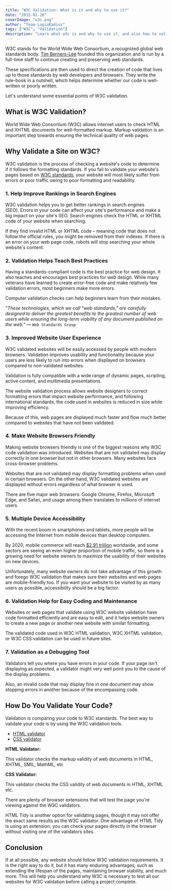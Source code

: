 ```yaml
---
title: "W3C Validation: What is it and why to use it?"
date: "2015-01-26"
coverImage: "w3c.png"
author: "Team LoginRadius"
tags: ["W3C", "Validation"]
description: "Learn what w3c is and why to use it, and also how to validate your web page for W3C standards, a simple guide on W3C validation."
---
```



W3C stands for the World Wide Web Consortium, a recognized global web standards body. [Tim Berners-Lee](https://en.wikipedia.org/wiki/Tim_Berners-Lee) founded this organization and is run by a full-time staff to continue creating and preserving web standards.

These specifications are then used to direct the creation of code that lives up to those standards by web developers and browsers. They write the rule-book in a nutshell, which helps determine whether our code is well-written or poorly written.

Let's understand some essential points of W3C validation.

## What is W3C Validation?

World Wide Web Consortium (W3C) allows internet users to check HTML and XHTML documents for well-formatted markup. Markup validation is an important step towards ensuring the technical quality of web pages.

## Why Validate a Site on W3C?

W3C validation is the process of checking a website's code to determine if it follows the formatting standards. If you fail to validate your website's pages based on [W3C standards](https://en.wikipedia.org/wiki/Web_standards), your website will most likely suffer from errors or poor traffic owing to poor formatting and readability.

### 1. Help Improve Rankings in Search Engines

W3C validation helps you to get better rankings in search engines (SEO). Errors in your code can affect your site's performance and make a big impact on your site's SEO. Search engines check the HTML or XHTML code of your website when searching. 

If they find invalid HTML or XHTML code – meaning code that does not follow the official rules, you might be removed from their indexes. If there is an error on your web page code, robots will stop searching your whole website's content.

### 2. Validation Helps Teach Best Practices

Having a standards-compliant code is the best practice for web design. It also teaches and encourages best practices for web design. While many veterans have learned to create error-free code and make relatively few validation errors, most beginners make more errors.

Computer validation checks can help beginners learn from their mistakes.

*"These technologies, which we call "web standards," are carefully designed to deliver the greatest benefits to the greatest number of web users while ensuring the long-term viability of any document published on the web."* — `Web Standards Group`

### 3. Improved Website User Experience

W3C validated websites will be easily accessed by people with modern browsers. Validation improves usability and functionality because your users are less likely to run into errors when displayed on browsers compared to non-validated websites.

Validation is fully compatible with a wide range of dynamic pages, scripting, active content, and multimedia presentations.

The website validation process allows website designers to correct formatting errors that impact website performance, and following international standards, the code used in websites is reduced in size while improving efficiency.

Because of this, web pages are displayed much faster and flow much better compared to websites that have not been validated.

### 4. Make Website Browsers Friendly

Making website browsers friendly is one of the biggest reasons why W3C code validation was introduced. Websites that are not validated may display correctly in one browser but not in other browsers. Many websites face cross-browser problems.

Websites that are not validated may display formatting problems when used in certain browsers. On the other hand, W3C validated websites are displayed without errors regardless of what browser is used.

There are five major web browsers: Google Chrome, Firefox, Microsoft Edge, and Safari, and usage among them translates to millions of internet users.

### 5. Multiple Device Accessibility

With the recent boom in smartphones and tablets, more people will be accessing the Internet from mobile devices than desktop computers.

By 2020, mobile commerce will reach [$2.91 trillion](https://www.oberlo.com/statistics/mobile-commerce-sales) worldwide, and some sectors are seeing an even higher proportion of mobile traffic, so there is a growing need for website owners to maximize the usability of their websites on new devices.

Unfortunately, many website owners do not take advantage of this growth and forego W3C validation that makes sure their websites and web pages are mobile-friendly too. If you want your website to be visited by as many users as possible, accessibility should be a big factor.

### 6. Validation Help for Easy Coding and Maintenance

Websites or web pages that validate using W3C website validation have code formatted efficiently and are easy to edit, and it helps website owners to create a new page or another new website with similar formatting.

The validated code used in W3C HTML validation, W3C XHTML validation, or W3C CSS validation can be used in future sites.

### 7. Validation as a Debugging Tool

Validators tell you where you have errors in your code. If your page isn't displaying as expected, a validator might very well point you to the cause of the display problems.

Also, an invalid code that may display fine in one document may show stopping errors in another because of the encompassing code.

## How Do You Validate Your Code?

Validation is comparing your code to W3C standards. The best way to validate your code is by using the W3C validation tools.

- [HTML validator](http://validator.w3.org/)
- [CSS validator](http://jigsaw.w3.org/css-validator/)

**HTML Validator:**

This validator checks the markup validity of web documents in HTML, XHTML, SMIL, MathML, etc

**CSS Validator:**

This validator checks the CSS validity of web documents in HTML, XHTML etc.

There are plenty of browser extensions that will test the page you're viewing against the W3C validators.

HTML Tidy is another option for validating pages, though it may not offer the exact same results as the W3C validator. One advantage of HTML Tidy is using an extension; you can check your pages directly in the browser without visiting one of the validators sites.

## Conclusion

If at all possible, any website should follow W3C validation requirements. It is the right way to do it, but it has many enduring advantages, such as extending the lifespan of the pages, maintaining browser stability, and much more. This will help you understand why W3C is necessary to test all our websites for W3C validation before calling a project complete.